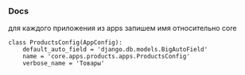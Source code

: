 ### Docs



для каждого приложения из apps запишем имя относительно core

```
class ProductsConfig(AppConfig):
    default_auto_field = 'django.db.models.BigAutoField'
    name = 'core.apps.products.apps.ProductsConfig'
    verbose_name = 'Товары'